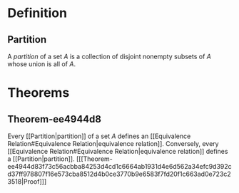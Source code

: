 # Definition
## Partition
A _partition_ of a set $A$ is a collection of disjoint nonempty subsets of $A$ whose union is all of $A.$
# Theorems
## Theorem-ee4944d8
Every [[Partition|partition]] of a set $A$ defines an [[Equivalence Relation#Equivalence Relation|equivalence relation]]. Conversely, every [[Equivalence Relation#Equivalence Relation|equivalence relation]] defines a [[Partition|partition]]. \[[[Theorem-ee4944d83f73c56acbba84253d4cd1c6664ab1931d4e6d562a34efc9d392cd37ff978807f16e573cba8512d4b0ce3770b9e6583f7fd20f1c663ad0e723c23518|Proof]]\]